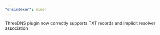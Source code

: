 ```yaml
---
"ensindexer": minor
---
```


ThreeDNS plugin now correctly supports TXT records and implicit resolver association
